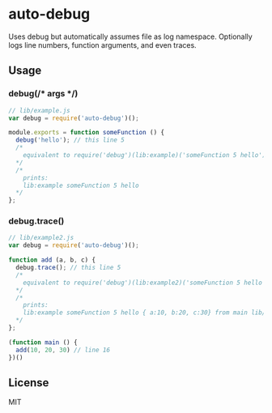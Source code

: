 # auto-debug
Uses debug but automatically assumes file as log namespace. Optionally logs line numbers, function arguments, and even traces.


## Usage

### debug(/* args */)
```js
// lib/example.js
var debug = require('auto-debug')();

module.exports = function someFunction () {
  debug('hello'); // this line 5
  /*
    equivalent to require('debug')(lib:example)('someFunction 5 hello')
  */
  /*
    prints:
    lib:example someFunction 5 hello
  */
};
```

### debug.trace()
```js
// lib/example2.js
var debug = require('auto-debug')();

function add (a, b, c) {
  debug.trace(); // this line 5
  /*
    equivalent to require('debug')(lib:example2)('someFunction 5 hello')
  */
  /*
    prints:
    lib:example someFunction 5 hello { a:10, b:20, c:30} from main lib/example2.js:16
  */
};

(function main () {
  add(10, 20, 30) // line 16
})()
```

## License
MIT
